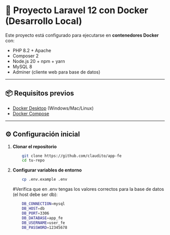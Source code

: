 # 🚀 Proyecto Laravel 12 con Docker (Desarrollo Local)

Este proyecto está configurado para ejecutarse en **contenedores Docker** con:

- PHP 8.2 + Apache
- Composer 2
- Node.js 20 + npm + yarn
- MySQL 8
- Adminer (cliente web para base de datos)

---

## 📦 Requisitos previos

- [Docker Desktop](https://www.docker.com/products/docker-desktop/) (Windows/Mac/Linux)
- [Docker Compose](https://docs.docker.com/compose/)

---

## ⚙️ Configuración inicial

1. **Clonar el repositorio**

    ```bash
        git clone https://github.com/claudito/app-fe
        cd tu-repo
    ```

2. **Configurar variables de entorno**

    ```bash
        cp .env.example .env
    ```

    #Verifica que en .env tengas los valores correctos para la base de datos (el host debe ser db):
    ```bash
        DB_CONNECTION=mysql
        DB_HOST=db
        DB_PORT=3306
        DB_DATABASE=app_fe
        DB_USERNAME=user_fe
        DB_PASSWORD=12345678
    ```